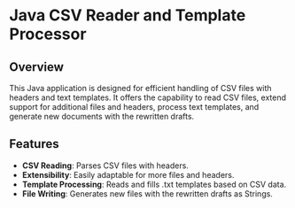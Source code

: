 # Java CSV Reader and Template Processor

## Overview
This Java application is designed for efficient handling of CSV files with headers and text templates. It offers the capability to read CSV files, extend support for additional files and headers, process text templates, and generate new documents with the rewritten drafts.

## Features
- **CSV Reading**: Parses CSV files with headers.
- **Extensibility**: Easily adaptable for more files and headers.
- **Template Processing**: Reads and fills .txt templates based on CSV data.
- **File Writing**: Generates new files with the rewritten drafts as Strings.